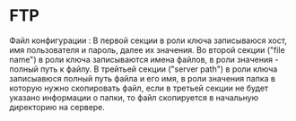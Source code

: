 # FTP

Файл конфигурации :
  В первой секции в роли ключа записываюся хост, имя пользователя и пароль, далее их значения.
Во второй секции ("file name") в роли ключа записываются имена файлов, в роли значения - полный путь к файлу.
  В трейтьей секции ("server path") в роли ключа записыавюся полный путь файла и его имя, в роли значения 
папка в которую нужно скопировать файл, если в третьей секции не будет указано информации о папки, то файл скопируется в начальную
директорию на сервере.

